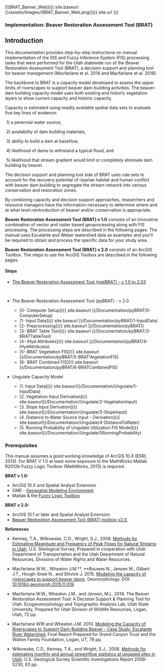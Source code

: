 [![BRAT_Banner_Web]({{ site.baseurl }}/assets/Images//BRAT_Banner_Web.png)]({{ site.url }})

### Implementation: Beaver Restoration Assessment Tool (BRAT)



## Introduction

This documentation provides step-by-step instructions on manual implementation of the GIS and Fuzzy Inference System (FIS) processing tasks that were performed for the Utah statewide run of the Beaver Restoration Assessment Tool (BRAT), a decision support and planning tool for beaver management (Macfarlane et al. 2014 and Macfarlane et al. 2016). 

The backbone to BRAT is a capacity model developed to assess the upper limits of riverscapes to support beaver dam-building activities. The beaver-dam building capacity model uses both existing and historic vegetation layers to show current capacity and historic capacity. 

Capacity is estimated using readily available spatial data sets to evaluate five key lines of evidence: 

​	1) a perennial water source, 

​	2) availability of dam building materials, 

​	3) ability to build a dam at baseflow, 

​	4) likelihood of dams to withstand a typical flood, and 

​	5) likelihood that stream gradient would limit or completely eliminate dam building by beaver.

The decision support and planning tool side of BRAT uses rule sets to account for the recovery potential of riparian habitat and human conflict with beaver dam building to segregate the stream network into various conservation and restoration zones. 

By combining capacity and decision support approaches, researchers and resource managers have the information necessary to determine where and at what level reintroduction of beaver and/or conservation is appropriate. 

**Beaver Restoration Assessment Tool (BRAT) v 1.0** consists of an innovative combination of vector and raster based geoprocessing along with FIS processing. The processing steps are described in the following pages. The manual uses Escalante and Weber watershed data as examples and you'll be required to obtain and process the specific data for your study area.

**Beaver Restoration Assessment Tool (BRAT) v 2.0** consists of an ArcGIS Toolbox. The steps to use the ArcGIS Toolbox are described in the following pages. 



#### Steps

- [The Beaver Restoration Assessment Tool (matBRAT) - v 1.0 to 2.03](https://riverscapes.github.io/matBRAT/)

  ​
- The Beaver Restoration Assessment Tool (pyBRAT) - v 2.0
  - [0- Computer Setup]({{ site.baseurl }}/Documentation/pyBRAT/0-ComputerSetup)
  - [1- Input Data]({{ site.baseurl }}/Documentation/pyBRAT/1-InputData)
  - [2- Preprocessing]({{ site.baseurl }}/Documentation/pyBRAT/)
  - [3- BRAT Table Tool]({{ site.baseurl }}/Documentation/pyBRAT/3-BRATTableTool)
  - [4- iHyd Attributes]({{ site.baseurl }}/Documentation/pyBRAT/4-iHydAttributes)
  - [5- BRAT Vegetation FIS]({{ site.baseurl }}/Documentation/pyBRAT/5-BRATVegetationFIS)
  - [6- BRAT Combined FIS]({{ site.baseurl }}/Documentation/pyBRAT/6-BRATCombinedFIS)
- Ungulate Capacity Model
  - [1. Input Data]({{ site.baseurl}}/Documentation/Ungulate/1-InputData)
  - [2. Vegetation Input Derivation]({{ site.baseurl}}/Documentation/Ungulate/2-VegetationInput)
  - [3. Slope Input Derivation]({{ site.baseurl}}/Documentation/Ungulate/3-SlopeInput)
  - [4. Distance to Water Source Input - Derivation]({{ site.baseurl}}/Documentation/Ungulate/4-DistanceToWater)
  - [5. Running Probability of Ungulate Utilization FIS Model]({{ site.baseurl}}/Documentation/Ungulate/5RunningProbability)


### Prerequisites

This manual assumes a good working knowledge of ArcGIS 10.X (ESRI, 2013). For BRAT V 1.0 at least some exposure to the MathWorks Matlab R2012b Fuzzy Logic Toolbox (MathWorks, 2013) is required. 

**BRAT v 1.0:**

- ArcGIS 10.X and Spatial Analyst Extension
- GME - [Geospatial Modeling Environment](http://www.spatialecology.com/gme/)
- Matlab & the [Fuzzy Logic Toolbox](http://www.mathworks.com/products/fuzzy-logic/index.html)

**BRAT v 2.0:**

- ArcGIS 10.1 or later and Spatial Analyst Extension
- [Beaver Restoration Assessment Tool (BRAT) toolbox v2.0](https://s3-us-west-2.amazonaws.com/etalweb.joewheaton.org/Courses/Beaver/Excercises/Homework_02/BRAT_2.0.zip),

**References**

- Kenney, T.A., Wilkowske, C.D., Wright, S.J., 2008. [Methods for Estimating Magnitude and Frequency of Peak Flows for Natural Streams in Utah](http://pubs.usgs.gov/sir/2007/5158/pdf/SIR2007_5158_v4.pdf), U.S. Geological Survey, Prepared in cooperation with Utah Department of Transportation and the Utah Department of Natural Resources, Divisions of Water Rights and Water Resources.  


- Macfarlane W.W. , Wheaton J.M.**, **Bouwes N., Jensen M., Gilbert J.T., Hough-Snee N., and Shivick J. 2015. [Modeling the capacity of riverscapes to support beaver dams](https://www.researchgate.net/publication/285590037_Modeling_the_capacity_of_riverscapes_to_support_beaver_dams). Geomorphology. DOI: [10.1016/j.geomorph.2015.11.019](http://dx.doi.org/10.1016/j.geomorph.2015.11.019).
- Macfarlane W.W., Wheaton J.M., and Jensen, M.L. 2014. The Beaver Restoration Assessment Tool: A Decision Support & Planning Tool for Utah. Ecogeomorphology and Topographic Analysis Lab, Utah State University, Prepared for Utah Division of Wildlife Resources, Logan, Utah, 72 pp.
- Macfarlane WW and Wheaton J.M. 2013. [Modeling the Capacity of Riverscapes to Support Dam-Building Beaver - Case Study: Escalante River Watershed](http://etal.usu.edu/GCT/BRAT_Final_Report.pdf), Final Report Prepared for Grand Canyon Trust and the Walton Family Foundation, Logan, UT, 78 pp.


- Wilkowske, C.D., Kenney, T.A., and Wright, S.J., 2008. [Methods for estimating monthly and annual streamflow statistics at ungaged sites in Utah](http://pubs.usgs.gov/sir/2008/5230): U.S. Geological Survey Scientific Investigations Report 2008-5230, 63 pp. 